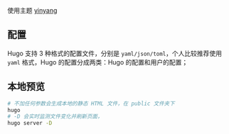 使用主题 [yinyang](https://github.com/joway/hugo-theme-yinyang)
## 配置

Hugo 支持 3 种格式的配置文件，分别是 `yaml/json/toml`，个人比较推荐使用 `yaml` 格式，Hugo 的配置分成两类：Hugo 的配置和用户的配置；

## 本地预览

```bash
# 不加任何参数会生成本地的静态 HTML 文件，在 public 文件夹下
hugo
# -D 会实时监测文件变化并刷新页面，
hugo server -D
```